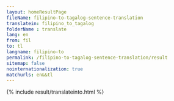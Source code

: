 ```yaml
---
layout: homeResultPage
fileName: filipino-to-tagalog-sentence-translation
translatein: filipino_to_tagalog
folderName : translate
lang: en
from: fil
to: tl
langname: filipino-to
permalink: /filipino-to-tagalog-sentence-translation/result
sitemap: false
nointernationalization: true
matchurls: en&&tl
---
```

{% include result/translateinto.html %}

<script src="/js/result/translation.js" data-foldername="{{page.folderName}}" data-lang="{{page.lang}}"></script>
